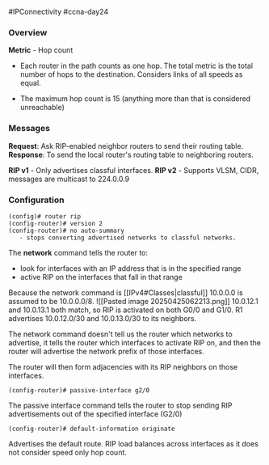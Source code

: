 #IPConnectivity #ccna-day24 

### Overview
**Metric** - Hop count
- Each router in the path counts as one hop. The total metric is the total number of hops to the destination. Considers links of all speeds as equal.

- The maximum hop count is 15 (anything more than that is considered unreachable)

### Messages
**Request**: Ask RIP-enabled neighbor routers to send their routing table.
**Response**: To send the local router's routing table to neighboring routers.

**RIP v1** - Only advertises classful interfaces.
**RIP v2** - Supports VLSM, CIDR, messages are multicast to 224.0.0.9

### Configuration
```ios
(config)# router rip
(config-router)# version 2
(config-router)# no auto-summary 
   - stops converting advertised networks to classful networks.
```

The **network** command tells the router to:
- look for interfaces with an IP address that is in the specified range
- active RIP on the interfaces that fall in that range

Because the network command is [[IPv4#Classes|classful]] 10.0.0.0 is assumed to be 10.0.0.0/8. 
![[Pasted image 20250425062213.png]]
10.0.12.1 and 10.0.13.1 both match, so RIP is activated on both G0/0 and G1/0.
R1 advertises 10.0.12.0/30 and 10.0.13.0/30 to its neighbors.

The network command doesn't tell us the router which networks to advertise, it tells the router which interfaces to activate RIP on, and then the router will advertise the network prefix of those interfaces.

The router will then form adjacencies with its RIP neighbors on those interfaces.

```ios
(config-router)# passive-interface g2/0
```

The passive interface command tells the router to stop sending RIP advertisements out of the specified interface (G2/0)

```ios
(config-router)# default-information originate
```

Advertises the default route. RIP load balances across interfaces as it does not consider speed only hop count.
